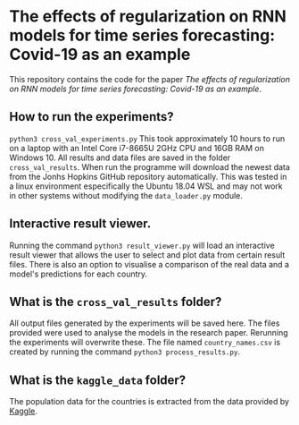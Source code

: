 # The effects of regularization on RNN models for time series forecasting:  Covid-19 as an example 
This repository contains the code for the paper *The effects of regularization on RNN models for time series forecasting:
Covid-19 as an example*.

## How to run the experiments?
`python3 cross_val_experiments.py`
This took approximately 10 hours to run on a laptop with an Intel Core i7-8665U 2GHz CPU and 16GB RAM on Windows 10.
All results and data files are saved in the folder `cross_val_results`. When run the programme will download the newest
data from the Jonhs Hopkins GitHub repository automatically. This was tested in a linux environment especifically the Ubuntu
18.04 WSL and may not work in other systems without modifying the `data_loader.py` module.

## Interactive result viewer.
Running the command `python3 result_viewer.py` will load an interactive result viewer that allows the user to select and plot
data from certain result files. There is also an option to visualise a comparison of the real data and a model's predictions for
each country.

## What is the `cross_val_results` folder?
All output files generated by the experiments will be saved here. The files provided were used to analyse the models in
the research paper. Rerunning the experiments will overwrite these. The file named `country_names.csv` is created by running the
command `python3 process_results.py`.

## What is the `kaggle_data` folder?
The population data for the countries is extracted from the data provided by
[Kaggle](https://www.kaggle.com/c/covid19-global-forecasting-week-5/).

